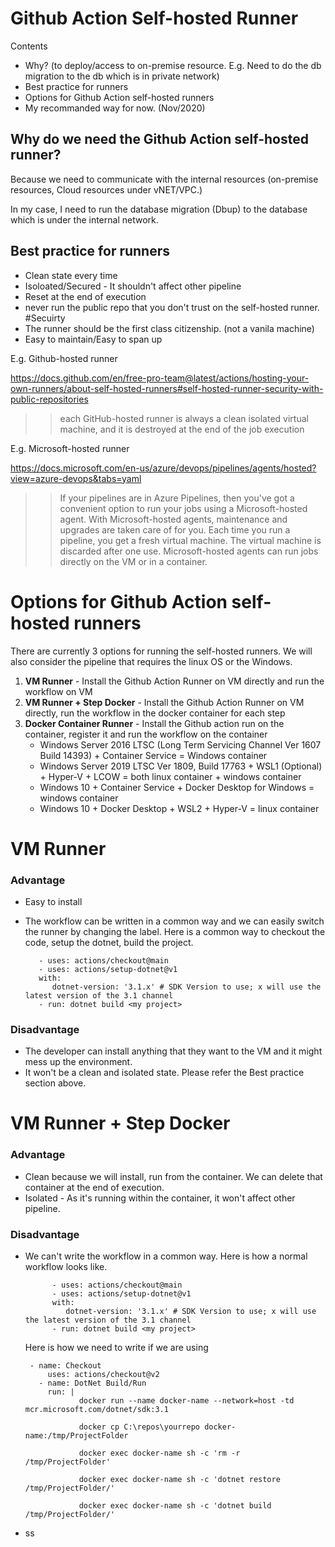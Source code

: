 # Github Action Self-hosted Runner

Contents
* Why? (to deploy/access to on-premise resource. E.g. Need to do the db migration to the db which is in private network)
* Best practice for runners
* Options for Github Action self-hosted runners 
* My recommanded way for now. (Nov/2020)

## Why do we need the Github Action self-hosted runner?

Because we need to communicate with the internal resources (on-premise resources, Cloud resources under vNET/VPC.)

In my case, I need to run the database migration (Dbup) to the database which is under the internal network. 

## Best practice for runners

* Clean state every time
* Isoloated/Secured - It shouldn't affect other pipeline
* Reset at the end of execution
* never run the public repo that you don't trust on the self-hosted runner. #Secuirty
* The runner should be the first class citizenship. (not a vanila machine)
* Easy to maintain/Easy to span up

E.g. Github-hosted runner 

https://docs.github.com/en/free-pro-team@latest/actions/hosting-your-own-runners/about-self-hosted-runners#self-hosted-runner-security-with-public-repositories

>> each GitHub-hosted runner is always a clean isolated virtual machine, and it is destroyed at the end of the job execution

E.g. Microsoft-hosted runner

https://docs.microsoft.com/en-us/azure/devops/pipelines/agents/hosted?view=azure-devops&tabs=yaml

>> If your pipelines are in Azure Pipelines, then you've got a convenient option to run your jobs using a Microsoft-hosted agent. With Microsoft-hosted agents, maintenance and upgrades are taken care of for you. Each time you run a pipeline, you get a fresh virtual machine. The virtual machine is discarded after one use. Microsoft-hosted agents can run jobs directly on the VM or in a container.

# Options for Github Action self-hosted runners

There are currently 3 options for running the self-hosted runners. We will also consider the pipeline that requires the linux OS or the Windows. 

1. **VM Runner** - Install the Github Action Runner on VM directly and run the workflow on VM
2. **VM Runner + Step Docker** - Install the Github Action Runner on VM directly, run the workflow in the docker container for each step
3. **Docker Container Runner** - Install the Github action run on the container, register it and run the workflow on the container
   * Windows Server 2016 LTSC (Long Term Servicing Channel Ver 1607 Build 14393) +  Container Service = Windows container
   * Windows Server 2019 LTSC Ver 1809, Build 17763 + WSL1 (Optional) + Hyper-V + LCOW = both linux container + windows container
   * Windows 10 + Container Service + Docker Desktop for Windows = windows container
   * Windows 10 + Docker Desktop + WSL2 + Hyper-V = linux container

# VM Runner

### Advantage

* Easy to install
* The workflow can be written in a common way and we can easily switch the runner by changing the label. Here is a common way to checkout the code, setup the dotnet, build the project.

   ```steps:
      - uses: actions/checkout@main
      - uses: actions/setup-dotnet@v1
      with:
         dotnet-version: '3.1.x' # SDK Version to use; x will use the latest version of the 3.1 channel
      - run: dotnet build <my project>

### Disadvantage

* The developer can install anything that they want to the VM and it might mess up the environment.
* It won't be a clean and isolated state. Please refer the Best practice section above.

# VM Runner + Step Docker

### Advantage

* Clean because we will install, run from the container. We can delete that container at the end of execution.
* Isolated - As it's running within the container, it won't affect other pipeline.
  
### Disadvantage

* We can't write the workflow in a common way. 
Here is how a normal workflow looks like.

   ```steps:
         - uses: actions/checkout@main
         - uses: actions/setup-dotnet@v1
         with:
            dotnet-version: '3.1.x' # SDK Version to use; x will use the latest version of the 3.1 channel
         - run: dotnet build <my project>
   ```
   Here is how we need to write if we are using 

   ```
    - name: Checkout
        uses: actions/checkout@v2      
      - name: DotNet Build/Run
        run: |
               docker run --name docker-name --network=host -td mcr.microsoft.com/dotnet/sdk:3.1 

               docker cp C:\repos\yourrepo docker-name:/tmp/ProjectFolder
               
               docker exec docker-name sh -c 'rm -r /tmp/ProjectFolder'
               
               docker exec docker-name sh -c 'dotnet restore /tmp/ProjectFolder/'
               
               docker exec docker-name sh -c 'dotnet build /tmp/ProjectFolder/'
   ```

* ss


